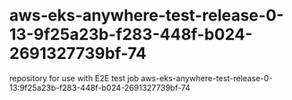 # aws-eks-anywhere-test-release-0-13-9f25a23b-f283-448f-b024-2691327739bf-74
repository for use with E2E test job aws-eks-anywhere-test-release-0-13:9f25a23b-f283-448f-b024-2691327739bf-74
